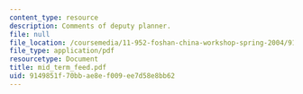 ```yaml
---
content_type: resource
description: Comments of deputy planner.
file: null
file_location: /coursemedia/11-952-foshan-china-workshop-spring-2004/9149851f70bbae8ef009ee7d58e8bb62_mid_term_feed.pdf
file_type: application/pdf
resourcetype: Document
title: mid_term_feed.pdf
uid: 9149851f-70bb-ae8e-f009-ee7d58e8bb62
---
```

